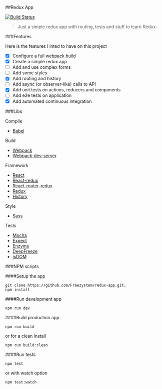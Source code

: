 ##Redux App

[![Build Status](https://semaphoreci.com/api/v1/freezystem/redux-app/branches/master/badge.svg)](https://semaphoreci.com/freezystem/redux-app)

> Just a simple redux app with routing, tests and stuff to learn Redux.

###Features

Here is the features I inted to have on this project
- [x] Configure a full webpack build
- [x] Create a simple redux app
- [ ] Add and use complex forms
- [ ] Add some styles
- [x] Add routing and history
- [ ] Add async (or observer-like) calls to API
- [x] Add unit tests on actions, reducers and components
- [ ] Add e2e tests on application
- [x] Add automated continuous integration

###Libs

Compile 
- [Babel](https://github.com/babel/babel)

Build 
- [Webpack](https://github.com/webpack/webpack)
- [Webpack-dev-server](https://github.com/webpack/webpack-dev-server)

Framework
- [React](https://github.com/facebook/react)
- [React-redux](https://github.com/reactjs/react-redux)
- [React-router-redux](https://github.com/reactjs/react-router-redux)
- [Redux](https://github.com/reactjs/redux)
- [History](https://github.com/mjackson/history)

Style
- [Sass](https://github.com/sass/sass)

Tests
- [Mocha](https://github.com/mochajs/mocha)
- [Expect](https://github.com/mjackson/expect)
- [Enzyme](https://github.com/airbnb/enzyme)
- [DeepFreeze](https://github.com/substack/deep-freeze)
- [jsDOM](https://github.com/tmpvar/jsdom)

###NPM scripts

####Setup the app
```
git clone https://github.com/Freezystem/redux-app.git;
npm install
```

####Run development app
```
npm run dev
```

####Build production app
```
npm run build
```

or for a clean install
```
npm run build:clean
```

####Run tests
```
npm test
```
or with watch option
```
npm test:watch
```

